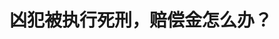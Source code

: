 <!DOCTYPE html>
<html lang="zh-CN">

<head>
    
<title>凶犯被执行死刑，赔偿金怎么办？_腾讯新闻</title>
<meta name="keywords" content="赔偿金,执行死刑,死刑,民事赔偿,余华英,杨妞花,被告人,伏法,信阳,河南">
<meta name="description" content="二审落槌一年有余，凶手也于上月底伏法，但3.8万元的赔偿金仍未兑现。      近日，河南信阳“14岁女孩遇害抛尸案”中受害者家属仍未收到赔偿金的细节，重新将公众目光拉回命案中刑罚终结，民事赔偿却悬....">
<meta name="author" content="腾讯网">
<meta name="copyright" content="Copyright 1998 - 2025 Tencent. All Rights Reserved">
<meta property="og:type" content="news" />

<meta property="og:title" content="凶犯被执行死刑，赔偿金怎么办？_腾讯新闻" />
<meta property="og:description" content="二审落槌一年有余，凶手也于上月底伏法，但3.8万元的赔偿金仍未兑现。      近日，河南信阳“14岁女孩遇害抛尸案”中受害者家属仍未收到赔偿金的细节，重新将公众目光拉回命案中刑罚终结，民事赔偿却悬...." />
<meta property="og:url" content="https://news.qq.com/rain/a/20250518A03M4300" />
<meta property="og:image" content="https://inews.gtimg.com/om_ls/Oi9JtItowm0-6hRE-2QsZ_xMnzCfgd1O0PKHNeop8BoGgAA_640330/0" />
<meta property="article:author" content="中国新闻周刊" />
<meta property="article:published_time" content="2025-05-18 12:27:22" />
<meta property="category" content="law" />

<meta name="baidu-site-verification" content="jJeIJ5X7pP" />
    <meta charset="utf-8" />
<meta http-equiv="X-UA-Compatible" content="IE=Edge" />
<meta name="viewport" content="width=device-width, initial-scale=1, shrink-to-fit=no" />
<link rel="dns-prefetch" href="mat1.gtimg.com">
<link rel="dns-prefetch" href="i.news.qq.com">
<link rel="shortcut icon" href="https://mat1.gtimg.com/qqcdn/qqindex2021/favicon.ico">
<script nomodule="true" src="https://mat1.gtimg.com/qqcdn/qqindex2021/common-static/20240515201444/core3-37-1.min.js"></script>
<script>
  try {
    if (!window.IntersectionObserver) {
      var observerScript = document.createElement('script');
      observerScript.src = "https://mat1.gtimg.com/qqcdn/qqindex2021/common-static/20241024141058/intersection-observer-polyfill.js";
      document.head.appendChild(observerScript);
    }
  } catch (error) {}
</script>

<script>
  try {
    if (!Element.prototype.scrollTo) {
      var scrollScript = document.createElement('script');
      scrollScript.src = "https://mat1.gtimg.com/qqcdn/qqindex2021/common-static/20241025153001/scroll-behavior-polyfill.js";
      document.head.appendChild(scrollScript);
    }
  } catch (error) {}
</script>
<script>
  try {
    if ('scrollRestoration' in window.history) {
      window.history.scrollRestoration = 'manual';
    }
    window.isPcClient = Boolean(window.electron) && (
      window.navigator.userAgent.indexOf('pc-client') > 0 ||
      window.navigator.userAgent.indexOf('TencentNews') > 0
    );
  } catch {}
</script>
<script>
  try {
    if (window.isPcClient) {
      var bodyStyle = document.createElement('style');
      bodyStyle.innerText = 'body{ zoom: 0.95 }';
      document.head.appendChild(bodyStyle);
    }
  } catch {}
</script>
<script>
  window.DATA = {"url":"https://view.inews.qq.com/a/20250518A03M4300","article_id":"20250518A03M4300","article_type":"0","title":"凶犯被执行死刑，赔偿金怎么办？","desc":"二审落槌一年有余，凶手也于上月底伏法，但3.8万元的赔偿金仍未兑现。      近日，河南信阳“14岁女孩遇害抛尸案”中受害者家属仍未收到赔偿金的细节，重新将公众目光拉回命案中刑罚终结，民事赔偿却悬....","iNewsRecommendLevel":1,"abstract":"二审落槌一年有余，凶手也于上月底伏法，但3.8万元的赔偿金仍未兑现。      近日，河南信阳“14岁女孩遇害抛尸案”中受害者家属仍未收到赔偿金的细节，重新将公众目光拉回命案中刑罚终结，民事赔偿却悬....","catalog1":"law","ad_channel_sign":"news","introduction":"","media":"中国新闻周刊","media_id":"5069188","pubtime":"2025-05-18 12:27:22","comment_id":"8412765001","political":0,"cmsId":"20250518A03M4300","cms_id":"20250518A03M4300","closeAllAd":0,"closeAllFavorite":false,"originContent":{"directory":{"ai_list":null,"enable":2,"list":null},"key_points_show":["河南信阳“14岁女孩遇害抛尸案”中，凶手魏某已被执行死刑，但3.8万元赔偿金仍未兑现。","根据判决，魏某应在判决生效十日内向受害者家属一次性支付3.8万余元赔偿金。","然而，目前家属尚未收到赔偿金的细节，执行局已立案并进入财产查控阶段。","刑附民案件普遍面临判决支持金额低、执行难的问题，原因在于赔偿范围窄于单独的民事诉讼。","专家建议完善刑事被害人司法救助体系，设立专项账户，由统一机构管理，以缓解赔偿难题。"],"text":"\u003cdiv class=\"rich_media_content\"\u003e\u003cp style=\"background-color: rgb(255, 255, 255); line-height: 38px; margin-bottom: 0px; margin-left: 0px; margin-right: 0px; margin-top: 22px; padding: 0px; text-align: justify\"\u003e\u003cspan style=\"font-size: 18px\"\u003e\u003cspan style=\"color: rgb(64, 64, 64)\"\u003e\u003cspan style=\"background-color: rgb(255, 255, 255)\"\u003e二审落槌一年有余，凶手也于上月底伏法，但3.8万元的赔偿金仍未兑现。\u003c/span\u003e\u003c/span\u003e\u003c/span\u003e\u003c/p\u003e\u003cp style=\"background-color: rgb(255, 255, 255); line-height: 38px; margin-bottom: 0px; margin-left: 0px; margin-right: 0px; margin-top: 22px; padding: 0px; text-align: justify\"\u003e\u003cspan style=\"font-size: 18px\"\u003e\u003cspan style=\"color: rgb(64, 64, 64)\"\u003e\u003cspan style=\"background-color: rgb(255, 255, 255)\"\u003e近日，河南信阳“14岁女孩遇害抛尸案”中受害者家属仍未收到赔偿金的细节，重新将公众目光拉回命案中刑罚终结，民事赔偿却悬而未决的困境之中。\u003c/span\u003e\u003c/span\u003e\u003c/span\u003e\u003c/p\u003e\u003cp style=\"background-color: rgb(255, 255, 255); line-height: 38px; margin-bottom: 0px; margin-left: 0px; margin-right: 0px; margin-top: 22px; padding: 0px; text-align: justify\"\u003e\u003cspan style=\"font-size: 18px\"\u003e\u003cspan style=\"color: rgb(64, 64, 64)\"\u003e\u003cspan style=\"background-color: rgb(255, 255, 255)\"\u003e案件可追溯至2015年9月。14岁女孩小云（化名）在上学途中失联，直至七年后，其遗体才在家附近一处老宅水井中被发现。1995年出生的被告人魏某经两审被判死刑并已伏法。根据判决，魏某应在判决生效十日内向小云亲属一次性支付3.8万余元赔偿金。\u003c/span\u003e\u003c/span\u003e\u003c/span\u003e\u003c/p\u003e\u003cp style=\"background-color: rgb(255, 255, 255); line-height: 38px; margin-bottom: 0px; margin-left: 0px; margin-right: 0px; margin-top: 22px; padding: 0px; text-align: justify\"\u003e\u003cspan style=\"font-size: 18px\"\u003e\u003cspan style=\"color: rgb(64, 64, 64)\"\u003e\u003cspan style=\"background-color: rgb(255, 255, 255)\"\u003e5月13日，小云父亲告诉《中国新闻周刊》，当地法院已与其沟通申请强制执行事宜，执行局已立案并进入财产查控阶段。《中国新闻周刊》从该案一审诉讼代理人、京衡律师上海事务所律师余超处得知，赔偿能否落实仍难预判，“关键看被告人亲属是否具备赔偿能力和意愿，否则执行可能仍将陷入僵局”。\u003c/span\u003e\u003c/span\u003e\u003c/span\u003e\u003c/p\u003e\u003cp style=\"background-color: rgb(255, 255, 255); line-height: 38px; margin-bottom: 0px; margin-left: 0px; margin-right: 0px; margin-top: 22px; padding: 0px; text-align: justify\"\u003e\u003cspan style=\"font-size: 18px\"\u003e\u003cspan style=\"color: rgb(64, 64, 64)\"\u003e\u003cspan style=\"background-color: rgb(255, 255, 255)\"\u003e这种在刑事案件中，法院对被害人附带的民事赔偿请求一并处理的诉讼是“刑事附带民事诉讼”（以下简称“刑附民”），旨为减轻被害人诉累。但在现实中，刑附民案件普遍面临判决支持金额低、执行难的问题。\u003c/span\u003e\u003c/span\u003e\u003c/span\u003e\u003c/p\u003e\u003cp style=\"background-color: rgb(255, 255, 255); line-height: 38px; margin-bottom: 0px; margin-left: 0px; margin-right: 0px; margin-top: 22px; padding: 0px; text-align: justify\"\u003e\u003cspan style=\"font-size: 18px\"\u003e\u003cspan style=\"color: rgb(64, 64, 64)\"\u003e\u003cspan style=\"background-color: rgb(255, 255, 255)\"\u003e余华英案亦是如此。她于今年2月底被执行死刑。该案受害人之一杨妞花曾提出920余万元赔偿请求，最终仅获支持3万元。该案二审去年底宣判，判决余华英在生效后三十日内赔付。杨妞花代理律师王文广告诉《中国新闻周刊》，余华英名下尚有一笔30万元债权，法院上月已受理执行申请，但截至目前，赔偿尚未到位。\u003c/span\u003e\u003c/span\u003e\u003c/span\u003e\u003c/p\u003e\u003cp style=\"background-color: rgb(255, 255, 255); line-height: 20px; margin-bottom: 0px; margin-left: 0px; margin-right: 0px; margin-top: 22px; padding: 0px; text-align: center\"\u003e\u003cspan style=\"font-size: 16px\"\u003e\u003cspan style=\"color: rgb(102, 102, 102)\"\u003e\u003cspan style=\"background-color: rgb(255, 255, 255)\"\u003e\u003c!--IMG_0--\u003e\u003cbr/\u003e图/视觉中国\u003c/span\u003e\u003c/span\u003e\u003c/span\u003e\u003c/p\u003e\u003cp style=\"background-color: rgb(255, 255, 255); line-height: 38px; margin-bottom: 0px; margin-left: 0px; margin-right: 0px; margin-top: 22px; padding: 0px; text-align: center\"\u003e\u003cspan style=\"font-size: 18px\"\u003e\u003cstrong\u003e\u003cspan style=\"color: rgb(64, 64, 64)\"\u003e\u003cspan style=\"background-color: rgb(255, 255, 255)\"\u003e“轻赔”和“空判”\u003c/span\u003e\u003c/span\u003e\u003c/strong\u003e\u003c/span\u003e\u003c/p\u003e\u003cp style=\"background-color: rgb(255, 255, 255); line-height: 38px; margin-bottom: 0px; margin-left: 0px; margin-right: 0px; margin-top: 22px; padding: 0px; text-align: justify\"\u003e\u003cspan style=\"font-size: 18px\"\u003e\u003cspan style=\"color: rgb(64, 64, 64)\"\u003e\u003cspan style=\"background-color: rgb(255, 255, 255)\"\u003e在小云案中，家属提出的252万余元赔偿请求中，仅38130元丧葬费获支持，法院认定这笔费用为“直接损失”，其余如死亡赔偿金、被抚养人生活费、精神损害抚慰金、交通费均被驳回，理由是 “无事实及法律依据”。\u003c/span\u003e\u003c/span\u003e\u003c/span\u003e\u003c/p\u003e\u003cp style=\"background-color: rgb(255, 255, 255); line-height: 38px; margin-bottom: 0px; margin-left: 0px; margin-right: 0px; margin-top: 22px; padding: 0px; text-align: justify\"\u003e\u003cspan style=\"font-size: 18px\"\u003e\u003cspan style=\"color: rgb(64, 64, 64)\"\u003e\u003cspan style=\"background-color: rgb(255, 255, 255)\"\u003e类似的“轻赔”情况并不罕见。\u003c!--SECURE_LINK_BEGIN_0--\u003e劳荣枝案\u003c!--SECURE_LINK_END_0--\u003e、余华英案，以及安徽和县武校“投毒案”中，受害人家属普遍提出上百万元赔偿请求，最终获赔额多集中在三至五万元。为何存在如此大的落差？\u003c/span\u003e\u003c/span\u003e\u003c/span\u003e\u003c/p\u003e\u003cp style=\"background-color: rgb(255, 255, 255); line-height: 38px; margin-bottom: 0px; margin-left: 0px; margin-right: 0px; margin-top: 22px; padding: 0px; text-align: justify\"\u003e\u003cspan style=\"font-size: 18px\"\u003e\u003cspan style=\"color: rgb(64, 64, 64)\"\u003e\u003cspan style=\"background-color: rgb(255, 255, 255)\"\u003e多位法学家告诉《中国新闻周刊》，关键在于刑附民的赔偿范围窄于单独的民事诉讼。\u003c/span\u003e\u003c/span\u003e\u003c/span\u003e\u003c/p\u003e\u003cp style=\"background-color: rgb(255, 255, 255); line-height: 38px; margin-bottom: 0px; margin-left: 0px; margin-right: 0px; margin-top: 22px; padding: 0px; text-align: justify\"\u003e\u003cspan style=\"font-size: 18px\"\u003e\u003cspan style=\"color: rgb(64, 64, 64)\"\u003e\u003cspan style=\"background-color: rgb(255, 255, 255)\"\u003e早在1979年，《刑事诉讼法》便将附带民事诉讼的赔偿范围限定为物质损失。这一规定背后的思路至今未迎来实质性松动。根据2021年《最高人民法院关于适用〈中华人民共和国刑事诉讼法〉的解释》(下称“2021年《刑诉法解释》”)，因受到犯罪侵犯，提起附带民事诉讼或者单独提起民事诉讼要求赔偿精神损失的，人民法院一般不予受理。除被告人确有赔偿能力的以外，原则上不应将死亡赔偿金、残疾赔偿金（下称“两金”，含被扶养人生活费）纳入判决赔偿的范围。\u003c/span\u003e\u003c/span\u003e\u003c/span\u003e\u003c!--MID_AD_0--\u003e\u003c!--EOP_0--\u003e\u003c/p\u003e\u003c!--MID_ARTICLE_AD_0--\u003e\u003c!--PARAGRAPH_0--\u003e\u003cp style=\"background-color: rgb(255, 255, 255); line-height: 38px; margin-bottom: 0px; margin-left: 0px; margin-right: 0px; margin-top: 22px; padding: 0px; text-align: justify\"\u003e\u003cspan style=\"font-size: 18px\"\u003e\u003cspan style=\"color: rgb(64, 64, 64)\"\u003e\u003cspan style=\"background-color: rgb(255, 255, 255)\"\u003e与此形成鲜明对照的是，《民法典》民事侵权造成的损失则奉行全面赔偿原则，无论精神损害还是“两金”均在赔偿范围内。\u003c/span\u003e\u003c/span\u003e\u003c/span\u003e\u003c/p\u003e\u003cp style=\"background-color: rgb(255, 255, 255); line-height: 38px; margin-bottom: 0px; margin-left: 0px; margin-right: 0px; margin-top: 22px; padding: 0px; text-align: justify\"\u003e\u003cspan style=\"font-size: 18px\"\u003e\u003cspan style=\"color: rgb(64, 64, 64)\"\u003e\u003cspan style=\"background-color: rgb(255, 255, 255)\"\u003e这一设计背后有其现实考量。在时任最高法院副院长李少平牵头编写的《刑诉法解释》释义书中有所呈现：多数被告人无力赔偿，若判赔“两金”，易形成“空判”，甚至可能削弱亲属代赔的意愿；在“打了不罚、罚了不打”的观念下，刑事判决已然是对被告的惩处、对被害人抚慰、救济的主要方式。\u003c/span\u003e\u003c/span\u003e\u003c/span\u003e\u003c/p\u003e\u003cp style=\"background-color: rgb(255, 255, 255); line-height: 38px; margin-bottom: 0px; margin-left: 0px; margin-right: 0px; margin-top: 22px; padding: 0px; text-align: justify\"\u003e\u003cspan style=\"font-size: 18px\"\u003e\u003cspan style=\"color: rgb(64, 64, 64)\"\u003e\u003cspan style=\"background-color: rgb(255, 255, 255)\"\u003e“‘打了不罚、罚了不打’的观点是不合适的。”西南政法大学人权研究院教授李昌林告诉《中国新闻周刊》，迁就这一现实，可能会加剧刑事被害人因遭受犯罪侵害致贫、返贫的情况。\u003c/span\u003e\u003c/span\u003e\u003c/span\u003e\u003c/p\u003e\u003cp style=\"background-color: rgb(255, 255, 255); line-height: 38px; margin-bottom: 0px; margin-left: 0px; margin-right: 0px; margin-top: 22px; padding: 0px; text-align: justify\"\u003e\u003cspan style=\"font-size: 18px\"\u003e\u003cspan style=\"color: rgb(64, 64, 64)\"\u003e\u003cspan style=\"background-color: rgb(255, 255, 255)\"\u003e复旦大学法学院诉讼法学教授段厚省在接受《中国新闻周刊》采访时表示，刑附民服务于刑事诉讼目的而不是维护受害人民事权益，是它拒斥精神损害赔偿的根本原因。\u003c/span\u003e\u003c/span\u003e\u003c/span\u003e\u003c/p\u003e\u003cp style=\"background-color: rgb(255, 255, 255); line-height: 38px; margin-bottom: 0px; margin-left: 0px; margin-right: 0px; margin-top: 22px; padding: 0px; text-align: justify\"\u003e\u003cspan style=\"font-size: 18px\"\u003e\u003cspan style=\"color: rgb(64, 64, 64)\"\u003e\u003cspan style=\"background-color: rgb(255, 255, 255)\"\u003e精神损害是否应纳入刑附民赔偿范围，多年来都有争议。李昌林指出，2012年修改《刑事诉讼法》时曾有过讨论，最终未被采纳的主要原因是担心加剧“空判”现象。\u003c/span\u003e\u003c/span\u003e\u003c/span\u003e\u003c/p\u003e\u003cp style=\"background-color: rgb(255, 255, 255); line-height: 38px; margin-bottom: 0px; margin-left: 0px; margin-right: 0px; margin-top: 22px; padding: 0px; text-align: justify\"\u003e\u003cspan style=\"font-size: 18px\"\u003e\u003cspan style=\"color: rgb(64, 64, 64)\"\u003e\u003cspan style=\"background-color: rgb(255, 255, 255)\"\u003e值得注意的是，对刑附民精神损害赔偿的要求， 2021年《刑诉法解释》较2012年在措辞上有所变化，由“不予受理”改为“一般不予受理”。多位法学家认为，“一般”二字的增加，为法院在支持精神损害赔偿留出了空间。\u003c/span\u003e\u003c/span\u003e\u003c/span\u003e\u003c/p\u003e\u003cp style=\"background-color: rgb(255, 255, 255); line-height: 38px; margin-bottom: 0px; margin-left: 0px; margin-right: 0px; margin-top: 22px; padding: 0px; text-align: justify\"\u003e\u003cspan style=\"font-size: 18px\"\u003e\u003cspan style=\"color: rgb(64, 64, 64)\"\u003e\u003cspan style=\"background-color: rgb(255, 255, 255)\"\u003e同年7月，上海宣判了首例支持精神损害赔偿的刑附民案件：被告人牛某利用暴力对智力残障的未成年人多次实施奸淫，最终获刑十年，并赔偿被害人精神抚慰金3万元。一审法官指出，给予一定精神赔偿，更能体现对未成年人优先、特殊保护的原则。该案也入选最高检《未成年人检察工作白皮书（2020）》典型案例。\u003c/span\u003e\u003c/span\u003e\u003c/span\u003e\u003c/p\u003e\u003cp style=\"background-color: rgb(255, 255, 255); line-height: 38px; margin-bottom: 0px; margin-left: 0px; margin-right: 0px; margin-top: 22px; padding: 0px; text-align: justify\"\u003e\u003cspan style=\"font-size: 18px\"\u003e\u003cspan style=\"color: rgb(64, 64, 64)\"\u003e\u003cspan style=\"background-color: rgb(255, 255, 255)\"\u003e但此类判例仍属少数。多位法学专家告诉《中国新闻周刊》，即便法院支持精神损害赔偿，数额也相对谨慎，部分法院内部规定赔偿上限为5万元。“当中既有法官对‘一般’适用边界的斟酌，也有对‘空判’影响法院执行到位率等考核压力的顾虑。”\u003c/span\u003e\u003c/span\u003e\u003c/span\u003e\u003c/p\u003e\u003cp style=\"background-color: rgb(255, 255, 255); line-height: 38px; margin-bottom: 0px; margin-left: 0px; margin-right: 0px; margin-top: 22px; padding: 0px; text-align: justify\"\u003e\u003cspan style=\"font-size: 18px\"\u003e\u003cspan style=\"color: rgb(64, 64, 64)\"\u003e\u003cspan style=\"background-color: rgb(255, 255, 255)\"\u003e不过，并非所有刑附民案件均不判赔精神抚慰金和“两金”，交通肇事类案件便是例外。\u003c/span\u003e\u003c/span\u003e\u003c/span\u003e\u003c/p\u003e\u003cp style=\"background-color: rgb(255, 255, 255); line-height: 38px; margin-bottom: 0px; margin-left: 0px; margin-right: 0px; margin-top: 22px; padding: 0px; text-align: justify\"\u003e\u003cspan style=\"font-size: 18px\"\u003e\u003cspan style=\"color: rgb(64, 64, 64)\"\u003e\u003cspan style=\"background-color: rgb(255, 255, 255)\"\u003e这一逻辑在现任最高法刑事审判第五庭副庭长刘为波在2013年撰写的《刑事附带民事诉讼制度修改内容的理解与适用》一文中有所解释：考虑到保险责任限额有可能高于物质损失的客观事实，且保险公司不存在不能执行的问题，故从有利于被害人权益保护的角度，有必要单独确定赔偿标准，而不受前述物质损失范围的限制。\u003c/span\u003e\u003c/span\u003e\u003c/span\u003e\u003c/p\u003e\u003cp style=\"background-color: rgb(255, 255, 255); line-height: 38px; margin-bottom: 0px; margin-left: 0px; margin-right: 0px; margin-top: 22px; padding: 0px; text-align: justify\"\u003e\u003cspan style=\"font-size: 18px\"\u003e\u003cspan style=\"color: rgb(64, 64, 64)\"\u003e\u003cspan style=\"background-color: rgb(255, 255, 255)\"\u003e可见，无论是立法设计还是司法实践，刑附民案件的民事赔偿内容都紧紧围绕着是否具备实际“赔偿能力”展开。\u003c/span\u003e\u003c/span\u003e\u003c/span\u003e\u003c/p\u003e\u003cp style=\"background-color: rgb(255, 255, 255); line-height: 38px; margin-bottom: 0px; margin-left: 0px; margin-right: 0px; margin-top: 22px; padding: 0px; text-align: justify\"\u003e\u003cspan style=\"font-size: 18px\"\u003e\u003cspan style=\"color: rgb(64, 64, 64)\"\u003e\u003cspan style=\"background-color: rgb(255, 255, 255)\"\u003e“较单纯民事案件，刑附民案件的判决执行难度更大。”华东师范大学法学院副教授聂友伦对《中国新闻周刊》表示，他援引《最高人民法院司法研究重大课题报告：刑事审判卷》的数据指出，全国范围内附带民事案件移送执行率仅为六成，执行到位率只占三成，而造成被害人残疾或死亡，需要赔偿“两金”的案件，执行到位率更低。\u003c/span\u003e\u003c/span\u003e\u003c/span\u003e\u003c!--MID_AD_1--\u003e\u003c!--EOP_1--\u003e\u003c/p\u003e\u003c!--MID_ARTICLE_AD_1--\u003e\u003c!--PARAGRAPH_1--\u003e\u003cp style=\"background-color: rgb(255, 255, 255); line-height: 38px; margin-bottom: 0px; margin-left: 0px; margin-right: 0px; margin-top: 22px; padding: 0px; text-align: justify\"\u003e\u003cspan style=\"font-size: 18px\"\u003e\u003cspan style=\"color: rgb(64, 64, 64)\"\u003e\u003cspan style=\"background-color: rgb(255, 255, 255)\"\u003e执行难的根源，很大程度上在于被告人普遍缺乏实际赔偿能力。中国社会科学院大学法学院副教授方军向《中国新闻周刊》指出，大多数刑事被告人经济情况较差，在服刑或被判死刑后，其实际赔偿能力迅速削弱。而在“打了不罚”的观念影响下，赔偿意愿也显著下降，被告人亲属或会通过隐匿、转移财产等规避执行。以被执行死刑的罪犯为例，其遗产继承人负有赔偿责任；若无遗产，亲属可自愿代为赔偿，但并无法律强制力，在执行层面极易落空。\u003c/span\u003e\u003c/span\u003e\u003c/span\u003e\u003c!--MID_AD_2--\u003e\u003c!--EOP_2--\u003e\u003c/p\u003e\u003c!--MID_ARTICLE_AD_2--\u003e\u003c!--PARAGRAPH_2--\u003e\u003cp style=\"background-color: rgb(255, 255, 255); line-height: 38px; margin-bottom: 0px; margin-left: 0px; margin-right: 0px; margin-top: 22px; padding: 0px; text-align: justify\"\u003e\u003cspan style=\"font-size: 18px\"\u003e\u003cspan style=\"color: rgb(64, 64, 64)\"\u003e\u003cspan style=\"background-color: rgb(255, 255, 255)\"\u003e为了尽可能克服这一问题，在《刑事诉讼法》等相关规定下，地方法院积极探索调解、和解以酌定对赔偿被害人物质损失的被告人从宽量刑。\u003c/span\u003e\u003c/span\u003e\u003c/span\u003e\u003c/p\u003e\u003cp style=\"background-color: rgb(255, 255, 255); line-height: 38px; margin-bottom: 0px; margin-left: 0px; margin-right: 0px; margin-top: 22px; padding: 0px; text-align: justify\"\u003e\u003cspan style=\"font-size: 18px\"\u003e\u003cspan style=\"color: rgb(64, 64, 64)\"\u003e\u003cspan style=\"background-color: rgb(255, 255, 255)\"\u003e这种“以刑促赔”的机制重塑了三方博弈格局，但也引发新的隐忧。段厚省指出，现实生活中有的受害人为了换取赔偿，可能选择不报案甚至妥协，从而削弱了刑事司法的权威与正义。\u003c/span\u003e\u003c/span\u003e\u003c/span\u003e\u003c/p\u003e\u003cp style=\"background-color: rgb(255, 255, 255); line-height: 38px; margin-bottom: 0px; margin-left: 0px; margin-right: 0px; margin-top: 22px; padding: 0px; text-align: justify\"\u003e\u003cspan style=\"font-size: 18px\"\u003e\u003cspan style=\"color: rgb(64, 64, 64)\"\u003e\u003cspan style=\"background-color: rgb(255, 255, 255)\"\u003e尤其在重罪案件中，这一激励机制效果有限。“在重刑案件中，受害人最在意的是对被告人的惩处。”多位律师表示，即使赔偿金额远低于预期，多数被害人也不会因此上诉，认为“谈赔偿”是在用金钱交换亲人的生命尊严。\u003c/span\u003e\u003c/span\u003e\u003c/span\u003e\u003c/p\u003e\u003cp style=\"background-color: rgb(255, 255, 255); line-height: 38px; margin-bottom: 0px; margin-left: 0px; margin-right: 0px; margin-top: 22px; padding: 0px; text-align: justify\"\u003e\u003cspan style=\"font-size: 18px\"\u003e\u003cspan style=\"color: rgb(64, 64, 64)\"\u003e\u003cspan style=\"background-color: rgb(255, 255, 255)\"\u003e浙江省高级人民法院原刑庭资深法官虞伟华也告诉《中国新闻周刊》，在重刑案件中，被害人选择上诉，往往是因不满量刑结果，而非赔偿金额。\u003c/span\u003e\u003c/span\u003e\u003c/span\u003e\u003c/p\u003e\u003cp style=\"background-color: rgb(255, 255, 255); line-height: 38px; margin-bottom: 0px; margin-left: 0px; margin-right: 0px; margin-top: 22px; padding: 0px; text-align: justify\"\u003e\u003cspan style=\"font-size: 18px\"\u003e\u003cspan style=\"color: rgb(64, 64, 64)\"\u003e\u003cspan style=\"background-color: rgb(255, 255, 255)\"\u003e归根结底，“以刑促赔”机制并不能改变“空判”的现实难度。聂友伦指出，“以刑促赔”的局限在于既无法提高客观上被告人的赔偿能力，也无法降低主观上被害人的赔偿预期。\u003c/span\u003e\u003c/span\u003e\u003c/span\u003e\u003c/p\u003e\u003cp style=\"background-color: rgb(255, 255, 255); line-height: 38px; margin-bottom: 0px; margin-left: 0px; margin-right: 0px; margin-top: 22px; padding: 0px; text-align: center\"\u003e\u003cspan style=\"font-size: 18px\"\u003e\u003cstrong\u003e\u003cspan style=\"color: rgb(64, 64, 64)\"\u003e\u003cspan style=\"background-color: rgb(255, 255, 255)\"\u003e困局何解？\u003c/span\u003e\u003c/span\u003e\u003c/strong\u003e\u003c/span\u003e\u003c/p\u003e\u003cp style=\"background-color: rgb(255, 255, 255); line-height: 38px; margin-bottom: 0px; margin-left: 0px; margin-right: 0px; margin-top: 22px; padding: 0px; text-align: justify\"\u003e\u003cspan style=\"font-size: 18px\"\u003e\u003cspan style=\"color: rgb(64, 64, 64)\"\u003e\u003cspan style=\"background-color: rgb(255, 255, 255)\"\u003e段厚省建议，应依法秩序统一原理，前置法所保护的法益优先，刑事制裁不能影响对被害人法益的保护。在实体与程序的安排上，让刑事的归刑事，民事的归民事。为了避免两种程序和审判结果的冲突，可以考虑由同一审判组织审理基于同一行为引起的刑事案件和民事案件。\u003c/span\u003e\u003c/span\u003e\u003c/span\u003e\u003c/p\u003e\u003cp style=\"background-color: rgb(255, 255, 255); line-height: 38px; margin-bottom: 0px; margin-left: 0px; margin-right: 0px; margin-top: 22px; padding: 0px; text-align: justify\"\u003e\u003cspan style=\"font-size: 18px\"\u003e\u003cspan style=\"color: rgb(64, 64, 64)\"\u003e\u003cspan style=\"background-color: rgb(255, 255, 255)\"\u003e这一观点获得多位法学家的认同。他们强调，即使刑附民赔偿的执行仍存在障碍，但对刑事被害人损失的确认本身也具有不可替代的法律和情感价值。\u003c/span\u003e\u003c/span\u003e\u003c/span\u003e\u003c/p\u003e\u003cp style=\"background-color: rgb(255, 255, 255); line-height: 38px; margin-bottom: 0px; margin-left: 0px; margin-right: 0px; margin-top: 22px; padding: 0px; text-align: justify\"\u003e\u003cspan style=\"font-size: 18px\"\u003e\u003cspan style=\"color: rgb(64, 64, 64)\"\u003e\u003cspan style=\"background-color: rgb(255, 255, 255)\"\u003e从制度可行性的角度出发，段厚省认为，应对刑附民事诉讼可以提起精神损害赔偿的特别情形进行列举，可按照犯罪类型决定、具体情形具体对待、根据被告人是否有偿付能力来决定。\u003c/span\u003e\u003c/span\u003e\u003c/span\u003e\u003c/p\u003e\u003cp style=\"background-color: rgb(255, 255, 255); line-height: 38px; margin-bottom: 0px; margin-left: 0px; margin-right: 0px; margin-top: 22px; padding: 0px; text-align: justify\"\u003e\u003cspan style=\"font-size: 18px\"\u003e\u003cspan style=\"color: rgb(64, 64, 64)\"\u003e\u003cspan style=\"background-color: rgb(255, 255, 255)\"\u003e然而，即使赔偿范围逐步放宽，执行难依旧是不可回避的现实困境。在这一背景下，完善刑事被害人司法救助体系是多位法学家的呼声。\u003c/span\u003e\u003c/span\u003e\u003c/span\u003e\u003c/p\u003e\u003cp style=\"background-color: rgb(255, 255, 255); line-height: 38px; margin-bottom: 0px; margin-left: 0px; margin-right: 0px; margin-top: 22px; padding: 0px; text-align: justify\"\u003e\u003cspan style=\"font-size: 18px\"\u003e\u003cspan style=\"color: rgb(64, 64, 64)\"\u003e\u003cspan style=\"background-color: rgb(255, 255, 255)\"\u003e方军指出，我国的刑事被害人救助存在救助标准较低、救助资金短缺与来源单一、审批机关不统一、审批救济程序缺失等问题。\u003c/span\u003e\u003c/span\u003e\u003c/span\u003e\u003c/p\u003e\u003cp style=\"background-color: rgb(255, 255, 255); line-height: 38px; margin-bottom: 0px; margin-left: 0px; margin-right: 0px; margin-top: 22px; padding: 0px; text-align: justify\"\u003e\u003cspan style=\"font-size: 18px\"\u003e\u003cspan style=\"color: rgb(64, 64, 64)\"\u003e\u003cspan style=\"background-color: rgb(255, 255, 255)\"\u003e刑事被害人救助工作在全国范围内全面展开始于2009年，中央政法委等部门联合发布《关于开展刑事被害人救助工作的若干意见》，确立了救助对象范围及标准、资金保障机制等。2014年，《关于建立完善国家司法救助制度的意见（试行）》（以下称《意见》）明确了司法救助的辅助性救助定位，提出各地国家司法救助资金由地方各级政府财政部门列入预算，中央财政通过政法转移支付对地方予以适当补助。\u003c/span\u003e\u003c/span\u003e\u003c/span\u003e\u003c!--MID_AD_3--\u003e\u003c!--EOP_3--\u003e\u003c/p\u003e\u003c!--MID_ARTICLE_AD_3--\u003e\u003c!--PARAGRAPH_3--\u003e\u003cp style=\"background-color: rgb(255, 255, 255); line-height: 38px; margin-bottom: 0px; margin-left: 0px; margin-right: 0px; margin-top: 22px; padding: 0px; text-align: justify\"\u003e\u003cspan style=\"font-size: 18px\"\u003e\u003cspan style=\"color: rgb(64, 64, 64)\"\u003e\u003cspan style=\"background-color: rgb(255, 255, 255)\"\u003e司法救助制度框架逐步确立的同时，救助对象的外延也在扩张。方军指出，救助对象范围从“刑事被害人”扩展至民事侵权受害者、涉法涉诉信访人，呈现“大司法救助”模式。这一变化削弱了刑事被害人作为优先救助对象的正当性，也降低了社会动员的效能。“很明显的是，社会公众对于犯罪被害人和被侵权人以及涉法涉诉信访者的同情理解程度与救助意愿不可同日而语。一定程度上也不利于从社会渠道筹措救助资金。”\u003c/span\u003e\u003c/span\u003e\u003c/span\u003e\u003c!--MID_AD_4--\u003e\u003c!--EOP_4--\u003e\u003c/p\u003e\u003c!--MID_ARTICLE_AD_4--\u003e\u003c!--PARAGRAPH_4--\u003e\u003cp style=\"background-color: rgb(255, 255, 255); line-height: 38px; margin-bottom: 0px; margin-left: 0px; margin-right: 0px; margin-top: 22px; padding: 0px; text-align: justify\"\u003e\u003cspan style=\"font-size: 18px\"\u003e\u003cspan style=\"color: rgb(64, 64, 64)\"\u003e\u003cspan style=\"background-color: rgb(255, 255, 255)\"\u003e但救助标准多年没有太大变化。2014年的《意见》沿用2009年的救助标准：以上一年度职工年均工资为基准，通常不超过36个月的总额；“损失特别重大、生活特别困难”个案虽可突破限额但需严格控制，且不得高于法院应判赔金额。\u003c/span\u003e\u003c/span\u003e\u003c/span\u003e\u003c/p\u003e\u003cp style=\"background-color: rgb(255, 255, 255); line-height: 38px; margin-bottom: 0px; margin-left: 0px; margin-right: 0px; margin-top: 22px; padding: 0px; text-align: justify\"\u003e\u003cspan style=\"font-size: 18px\"\u003e\u003cspan style=\"color: rgb(64, 64, 64)\"\u003e\u003cspan style=\"background-color: rgb(255, 255, 255)\"\u003e从数据上看，救助额度偏低。最高检披露，自2020年到2023年，全国检察机关司法救助人数从3.1万人增至10.6万人，资金总额从3.6亿元上升至9.5亿元，2024年前11个月，又向6.4万人发放6.2亿元。由此计算，单人救助金额常年徘徊在1万元左右。\u003c/span\u003e\u003c/span\u003e\u003c/span\u003e\u003c/p\u003e\u003cp style=\"background-color: rgb(255, 255, 255); line-height: 38px; margin-bottom: 0px; margin-left: 0px; margin-right: 0px; margin-top: 22px; padding: 0px; text-align: justify\"\u003e\u003cspan style=\"font-size: 18px\"\u003e\u003cspan style=\"color: rgb(64, 64, 64)\"\u003e\u003cspan style=\"background-color: rgb(255, 255, 255)\"\u003e“考虑到我国大司法救助资金的背景，实践中刑事被害人救助资金的份额之少可想而知。”方军说。尽管刑事被害人救助资金的主力来源由政府作后盾且有上升趋势，但实际上财政部门的拨款数额仍然不能满足实践的需要。\u003c/span\u003e\u003c/span\u003e\u003c/span\u003e\u003c/p\u003e\u003cp style=\"background-color: rgb(255, 255, 255); line-height: 38px; margin-bottom: 0px; margin-left: 0px; margin-right: 0px; margin-top: 22px; padding: 0px; text-align: justify\"\u003e\u003cspan style=\"font-size: 18px\"\u003e\u003cspan style=\"color: rgb(64, 64, 64)\"\u003e\u003cspan style=\"background-color: rgb(255, 255, 255)\"\u003e“国家司法救助难以更好地发挥作用，主要原因在于制度运作对地方财政的依附性。”聂友伦表示，司法救助工作既非地方政府的考核重点，也很难做出政绩，在缺乏激励的状况下，很难指望地方政府自发将财政资源大量投入被害人救助项目。\u003c/span\u003e\u003c/span\u003e\u003c/span\u003e\u003c/p\u003e\u003cp style=\"background-color: rgb(255, 255, 255); line-height: 38px; margin-bottom: 0px; margin-left: 0px; margin-right: 0px; margin-top: 22px; padding: 0px; text-align: justify\"\u003e\u003cspan style=\"font-size: 18px\"\u003e\u003cspan style=\"color: rgb(64, 64, 64)\"\u003e\u003cspan style=\"background-color: rgb(255, 255, 255)\"\u003e为此，他建议借鉴道路交通事故社会救助基金的运行模式，从特定税种或强制保险中提取资金，设立专项账户，由统一机构管理。当附带民事判决无法执行时，基金可先行垫付，再依法向被执行人追偿。此举既可缓解赔偿难题，又能避免无限制的政府兜底责任。\u003c/span\u003e\u003c/span\u003e\u003c/span\u003e\u003c/p\u003e\u003cp style=\"background-color: rgb(255, 255, 255); line-height: 38px; margin-bottom: 0px; margin-left: 0px; margin-right: 0px; margin-top: 22px; padding: 0px; text-align: justify\"\u003e\u003cspan style=\"font-size: 18px\"\u003e\u003cspan style=\"color: rgb(64, 64, 64)\"\u003e\u003cspan style=\"background-color: rgb(255, 255, 255)\"\u003e在方军看来，当前刑事被害人救助制度的根本问题在于定位模糊。他建议，制定专门的《刑事被害人救助法》，以此彰显国家和社会对于被害人权利的重视与保护。在司法实践中，李昌林认为，应进一步加大刑附民财产保全和判决执行力度。\u003c/span\u003e\u003c/span\u003e\u003c/span\u003e\u003c/p\u003e\u003cp style=\"background-color: rgb(255, 255, 255); line-height: 38px; margin-bottom: 0px; margin-left: 0px; margin-right: 0px; margin-top: 22px; padding: 0px; text-align: justify\"\u003e\u003cspan style=\"font-size: 18px\"\u003e\u003cspan style=\"color: rgb(64, 64, 64)\"\u003e\u003cspan style=\"background-color: rgb(255, 255, 255)\"\u003e作者：解雪薇\u003c/span\u003e\u003c/span\u003e\u003c/span\u003e\u003c/p\u003e\u003cp style=\"background-color: rgb(255, 255, 255); line-height: 38px; margin-bottom: 0px; margin-left: 0px; margin-right: 0px; margin-top: 22px; padding: 0px; text-align: justify\"\u003e\u003cspan style=\"font-size: 18px\"\u003e\u003cspan style=\"color: rgb(64, 64, 64)\"\u003e\u003cspan style=\"background-color: rgb(255, 255, 255)\"\u003e编辑：胡韵\u003c/span\u003e\u003c/span\u003e\u003c/span\u003e\u003c/p\u003e\u003cdiv powered-by=\"qqnews_ex-editor\"\u003e\u003c/div\u003e\u003cstyle\u003e.rich_media_content{--news-tabel-th-night-color: #444444;--news-font-day-color: #333;--news-font-night-color: #d9d9d9;--news-bottom-distance: 22px}.rich_media_content p:not([data-exeditor-arbitrary-box=image-box]){letter-spacing:.5px;line-height:30px;margin-bottom:var(--news-bottom-distance);word-wrap:break-word}.rich_media_content{color:var(--news-font-day-color);font-size:18px}@media(prefers-color-scheme:dark){body:not([data-weui-theme=light]):not([dark-mode-disable=true]) .rich_media_content p:not([data-exeditor-arbitrary-box=image-box]){letter-spacing:.5px;line-height:30px;margin-bottom:var(--news-bottom-distance);word-wrap:break-word}body:not([data-weui-theme=light]):not([dark-mode-disable=true]) .rich_media_content{color:var(--news-font-night-color)}}.data_color_scheme_dark .rich_media_content p:not([data-exeditor-arbitrary-box=image-box]){letter-spacing:.5px;line-height:30px;margin-bottom:var(--news-bottom-distance);word-wrap:break-word}.data_color_scheme_dark .rich_media_content{color:var(--news-font-night-color)}.data_color_scheme_dark .rich_media_content{font-size:18px}.rich_media_content p[data-exeditor-arbitrary-box=image-box]{margin-bottom:11px}.rich_media_content\u003ediv:not(.qnt-video),.rich_media_content\u003esection{margin-bottom:var(--news-bottom-distance)}.rich_media_content hr{margin-bottom:var(--news-bottom-distance)}.rich_media_content .link_list{margin:0;margin-top:20px;min-height:0!important}.rich_media_content blockquote{background:#f9f9f9;border-left:6px solid #ccc;margin:1.5em 10px;padding:.5em 10px}.rich_media_content blockquote p{margin-bottom:0!important}.data_color_scheme_dark .rich_media_content blockquote{background:#323232}@media(prefers-color-scheme:dark){body:not([data-weui-theme=light]):not([dark-mode-disable=true]) .rich_media_content blockquote{background:#323232}}.rich_media_content ol[data-ex-list]{--ol-start: 1;--ol-list-style-type: decimal;list-style-type:none;counter-reset:olCounter calc(var(--ol-start,1) - 1);position:relative}.rich_media_content ol[data-ex-list]\u003eli\u003e:first-child::before{content:counter(olCounter,var(--ol-list-style-type)) '. ';counter-increment:olCounter;font-variant-numeric:tabular-nums;display:inline-block}.rich_media_content ul[data-ex-list]{--ul-list-style-type: circle;list-style-type:none;position:relative}.rich_media_content ul[data-ex-list].nonUnicode-list-style-type\u003eli\u003e:first-child::before{content:var(--ul-list-style-type) ' ';font-variant-numeric:tabular-nums;display:inline-block;transform:scale(0.5)}.rich_media_content ul[data-ex-list].unicode-list-style-type\u003eli\u003e:first-child::before{content:var(--ul-list-style-type) ' ';font-variant-numeric:tabular-nums;display:inline-block;transform:scale(0.8)}.rich_media_content ol:not([data-ex-list]){padding-left:revert}.rich_media_content ul:not([data-ex-list]){padding-left:revert}.rich_media_content table{display:table;border-collapse:collapse;margin-bottom:var(--news-bottom-distance)}.rich_media_content table th,.rich_media_content table td{word-wrap:break-word;border:1px solid #ddd;white-space:nowrap;padding:2px 5px}.rich_media_content table th{font-weight:700;background-color:#f0f0f0;text-align:left}.rich_media_content table p{margin-bottom:0!important}.data_color_scheme_dark .rich_media_content table th{background:var(--news-tabel-th-night-color)}@media(prefers-color-scheme:dark){body:not([data-weui-theme=light]):not([dark-mode-disable=true]) .rich_media_content table th{background:var(--news-tabel-th-night-color)}}.rich_media_content .qqnews_image_desc,.rich_media_content p[type=om-image-desc]{line-height:20px!important;text-align:center!important;font-size:14px!important;color:#666!important}.rich_media_content div[data-exeditor-arbitrary-box=wrap]:not([data-exeditor-arbitrary-box-special-style]){max-width:100%}.rich_media_content .qqnews-content{--wmfont: 0;--wmcolor: transparent;font-size:var(--wmfont);color:var(--wmcolor);line-height:var(--wmfont)!important;margin-bottom:var(--wmfont)!important}.rich_media_content .qqnews_sign_emphasis{background:#f7f7f7}.rich_media_content .qqnews_sign_emphasis ol{word-wrap:break-word;border:none;color:#5c5c5c;line-height:28px;list-style:none;margin:14px 0 6px;padding:16px 15px 4px}.rich_media_content .qqnews_sign_emphasis p{margin-bottom:12px!important}.rich_media_content .qqnews_sign_emphasis ol\u003eli\u003ep{padding-left:30px}.rich_media_content .qqnews_sign_emphasis ol\u003eli{list-style:none}.rich_media_content .qqnews_sign_emphasis ol\u003eli\u003ep:first-child::before{margin-left:-30px;content:counter(olCounter,decimal) ''!important;counter-increment:olCounter!important;font-variant-numeric:tabular-nums!important;background:#37f;border-radius:2px;color:#fff;font-size:15px;font-style:normal;text-align:center;line-height:18px;width:18px;height:18px;margin-right:12px;position:relative;top:-1px}.data_color_scheme_dark .rich_media_content .qqnews_sign_emphasis{background:#262626}.data_color_scheme_dark .rich_media_content .qqnews_sign_emphasis ol\u003eli\u003ep{color:#a9a9a9}@media(prefers-color-scheme:dark){body:not([data-weui-theme=light]):not([dark-mode-disable=true]) .rich_media_content .qqnews_sign_emphasis{background:#262626}body:not([data-weui-theme=light]):not([dark-mode-disable=true]) .rich_media_content .qqnews_sign_emphasis ol\u003eli\u003ep{color:#a9a9a9}}.rich_media_content h1,.rich_media_content h2,.rich_media_content h3,.rich_media_content h4,.rich_media_content h5,.rich_media_content h6{margin-bottom:var(--news-bottom-distance);font-weight:700}.rich_media_content h1{font-size:20px}.rich_media_content h2,.rich_media_content h3{font-size:19px}.rich_media_content h4,.rich_media_content h5,.rich_media_content h6{font-size:18px}.rich_media_content li:empty{display:none}.rich_media_content ul,.rich_media_content ol{margin-bottom:var(--news-bottom-distance)}.rich_media_content div\u003ep:only-child{margin-bottom:0!important}.rich_media_content .cms-cke-widget-title-wrap p{margin-bottom:0!important}\u003c/style\u003e\u003c/div\u003e","version":"v2"},"originAttribute":{"IMG_0":{"bigOrigUrl":"https://inews.gtimg.com/news_bt/OZJQM9nIguDHzcgqbJfZhnRbd0seFN283b32iCdsZF8WAAA/0","compressUrl":"https://inews.gtimg.com/news_bt/OZJQM9nIguDHzcgqbJfZhnRbd0seFN283b32iCdsZF8WAAA/641","desc":"","fullPic":"1","height":436,"imgurl0":"https://inews.gtimg.com/news_bt/OZJQM9nIguDHzcgqbJfZhnRbd0seFN283b32iCdsZF8WAAA/0","imgurl1000":"https://inews.gtimg.com/news_bt/OZJQM9nIguDHzcgqbJfZhnRbd0seFN283b32iCdsZF8WAAA/1000","islong":0,"origUrl":"https://inews.gtimg.com/news_bt/OZJQM9nIguDHzcgqbJfZhnRbd0seFN283b32iCdsZF8WAAA/641","size":21,"style":"display: inline-block; max-width: 100%; width: 100%","thumb":"https://inews.gtimg.com/news_bt/OZJQM9nIguDHzcgqbJfZhnRbd0seFN283b32iCdsZF8WAAA_181x181s/0","url":"https://inews.gtimg.com/news_bt/OZJQM9nIguDHzcgqbJfZhnRbd0seFN283b32iCdsZF8WAAA/641","width":641}},"selfDeclare":{},"userAddress":"北京","card":{"chlid":"5069188","chlname":"中国新闻周刊","desc":"这里是《中国新闻周刊》。我是有料、有聊、有趣的周刊君，每天真诚推送犀利观点+深度报道+暖心好文+有趣视频。运营主体：《中国新闻周刊》杂志社有限公司","icon":"http://inews.gtimg.com/newsapp_ls/0/202961844_200200/0","msgEntry":1,"uin":"ec1b39284206778cea97949e73bdbe06dd","update_frequency":"0","vip_desc":"中国新闻周刊官方账号","vip_icon_night":"https://inews.gtimg.com/newsapp_bt/0/1128171011183_4151/0","vip_place":"left","vip_type":"20006","vip_icon":"https://inews.gtimg.com/newsapp_bt/0/1128164013310_1586/0","vip_type_new":"20006","suid":"8QMa335Y7IQYsDw=","liveInfo":{},"cpLevel":1},"interationCount":{"like":10,"collect":2,"share":4},"payment_info":{"is_free_to_read":0,"need_pay":0,"pay_type":"","text_free_percent":0},"article_is_pay":false,"payment_column_info_v1":{"is_column_pay":false,"read_count_all":0},"tag_info_item":null,"contentWordsNum":3777,"extraProperty":{"FeedbackDetailDisableInsert":1,"zanSkinType":""},"relateWelfare":{},"aiSwitch":true,"isOversize":false,"videoArr":[]};
</script>
<script>
  window.channelInfo = {"channelConfig":{"channelNav":[{"_auto_id":"1","active_alien_img":"","alien_img":"","channel_id":"news_news_home","is_local":"0","link":"https://www.qq.com","name_cn":"首页","name_en":"home"},{"_auto_id":"2","active_alien_img":"","alien_img":"","channel_id":"news_news_top","is_local":"0","link":"","name_cn":"要闻","name_en":"news"},{"_auto_id":"4","active_alien_img":"","alien_img":"","channel_id":"news_news_bj","is_local":"1","link":"","name_cn":"北京","name_en":"bj"},{"_auto_id":"5","active_alien_img":"","alien_img":"","channel_id":"news_news_finance","is_local":"0","link":"","name_cn":"财经","name_en":"finance"},{"_auto_id":"6","active_alien_img":"","alien_img":"","channel_id":"news_news_tech","is_local":"0","link":"","name_cn":"科技","name_en":"tech"},{"_auto_id":"7","active_alien_img":"","alien_img":"","channel_id":"tv","is_local":"0","link":"https://v.qq.com/channel/tv/?ptag=qqnews","name_cn":"电视剧","name_en":"tv"},{"_auto_id":"8","active_alien_img":"","alien_img":"","channel_id":"news_news_qa","is_local":"0","link":"","name_cn":"热问","name_en":"qa"},{"_auto_id":"9","active_alien_img":"","alien_img":"","channel_id":"news_news_ent","is_local":"0","link":"","name_cn":"娱乐","name_en":"ent"},{"_auto_id":"10","active_alien_img":"","alien_img":"","channel_id":"variety","is_local":"0","link":"https://v.qq.com/channel/variety/?ptag=qqnews","name_cn":"综艺","name_en":"variety"},{"_auto_id":"11","active_alien_img":"","alien_img":"","channel_id":"news_news_sports","is_local":"0","link":"","name_cn":"体育","name_en":"sports"},{"_auto_id":"13","active_alien_img":"","alien_img":"","channel_id":"news_news_nba","is_local":"0","link":"","name_cn":"NBA","name_en":"nba"},{"_auto_id":"14","active_alien_img":"","alien_img":"","channel_id":"news_news_world","is_local":"0","link":"","name_cn":"国际","name_en":"world"},{"_auto_id":"15","active_alien_img":"","alien_img":"","channel_id":"news_news_mil","is_local":"0","link":"","name_cn":"军事","name_en":"milite"},{"_auto_id":"16","active_alien_img":"","alien_img":"","channel_id":"news_news_auto","is_local":"0","link":"","name_cn":"汽车","name_en":"auto"},{"_auto_id":"17","active_alien_img":"","alien_img":"","channel_id":"news_news_house","is_local":"0","link":"","name_cn":"房产","name_en":"house"},{"_auto_id":"18","active_alien_img":"","alien_img":"","channel_id":"news_news_edu","is_local":"0","link":"","name_cn":"教育","name_en":"edu"},{"_auto_id":"19","active_alien_img":"","alien_img":"","channel_id":"news_news_antip","is_local":"0","link":"","name_cn":"健康","name_en":"health"},{"_auto_id":"20","active_alien_img":"","alien_img":"","channel_id":"news_news_video","is_local":"0","link":"","name_cn":"视频","name_en":"video"},{"_auto_id":"21","active_alien_img":"","alien_img":"","channel_id":"news_news_game","is_local":"0","link":"","name_cn":"游戏","name_en":"games"},{"_auto_id":"22","active_alien_img":"","alien_img":"","channel_id":"news_news_nchupin","is_local":"0","link":"","name_cn":"眼界","name_en":"chupin"},{"_auto_id":"24","active_alien_img":"","alien_img":"","channel_id":"news_news_football","is_local":"0","link":"","name_cn":"足球","name_en":"football"},{"_auto_id":"25","active_alien_img":"","alien_img":"","channel_id":"news_news_kepu","is_local":"0","link":"","name_cn":"科学","name_en":"kepu"},{"_auto_id":"26","active_alien_img":"","alien_img":"","channel_id":"news_news_digi","is_local":"0","link":"","name_cn":"数码","name_en":"digi"},{"_auto_id":"28","active_alien_img":"","alien_img":"","channel_id":"ymzx","is_local":"0","link":"https://gamer.qq.com/v2/cloudgame/game/96897?ichannel=txxwpc0Ftxxwpc1","name_cn":"元梦之星","name_en":"news_news_ymzx"},{"_auto_id":"31","active_alien_img":"","alien_img":"","channel_id":"movie","is_local":"0","link":"https://v.qq.com/channel/movie/?ptag=qqnews","name_cn":"电影","name_en":"movie"},{"_auto_id":"32","active_alien_img":"","alien_img":"","channel_id":"news_news_esport","is_local":"0","link":"","name_cn":"电竞","name_en":"esport"},{"_auto_id":"34","active_alien_img":"","alien_img":"","channel_id":"news_news_history","is_local":"0","link":"","name_cn":"历史","name_en":"history"},{"_auto_id":"35","active_alien_img":"","alien_img":"","channel_id":"news_news_baby","is_local":"0","link":"","name_cn":"育儿","name_en":"baby"},{"_auto_id":"36","active_alien_img":"","alien_img":"","channel_id":"hbjy","is_local":"0","link":"https://gp.qq.com/act/a20250421mnqlx/news.shtml","name_cn":"和平精英","name_en":"news_news_hbjy"},{"_auto_id":"37","active_alien_img":"","alien_img":"","channel_id":"cloud_gamer","is_local":"0","link":"https://gamer.qq.com/?ichannel=txxwpc0Ftxxwpc1","name_cn":"云游戏","name_en":"cloud_gamer"},{"_auto_id":"38","active_alien_img":"","alien_img":"","channel_id":"news_news_lic","is_local":"0","link":"","name_cn":"理财","name_en":"finance_licai"},{"_auto_id":"39","active_alien_img":"","alien_img":"","channel_id":"news_news_istock","is_local":"0","link":"","name_cn":"股票","name_en":"finance_stock"},{"_auto_id":"40","active_alien_img":"","alien_img":"","channel_id":"ren_min_shi_pin","is_local":"0","link":"https://news.qq.com/omn/author/8QMd3Hld74cbujbY?tab=om_video","name_cn":"人民视频","name_en":"ren_min_shi_pin"},{"_auto_id":"41","active_alien_img":"","alien_img":"","channel_id":"news_news_weather","is_local":"0","link":"https://tianqi.qq.com/index.htm","name_cn":"天气","name_en":"weather"}]}};
</script>
<script>
  window.articleConfig = {"rightConfig":[{"_auto_id":"1","category_key":"default","modules":"{\"moduleList\":[{\"title\":\"作者其他文章\",\"id\":\"user_article\"},{\"title\":\"精选视频\",\"id\":\"video_album\",\"videoType\":\"tag\",\"videoId\":\"aUepxrtchGM=\",\"isSticky\":0},{\"title\":\"下载条\",\"id\":\"download_banner\",\"isSticky\":1},{\"title\":\"热点榜\",\"id\":\"hot_rank_list\",\"isSticky\":1},{\"title\":\"广告推广\",\"id\":\"ssp_ad_module\",\"category\":\"ad_ssp\",\"loid\":\"109\",\"isSticky\":1},{\"title\":\"广告推广位\",\"id\":\"c2s_ad_module\",\"category\":\"right_c2s\",\"path\":\"QQcom_all_Rectangle-1|QQcom_all_Rectangle-2|QQcom_all_Rectangle-3\",\"isSticky\":1}]}"},{"_auto_id":"2","category_key":"ent","modules":"{\"moduleList\":[{\"title\":\"作者其他文章\",\"id\":\"user_article\"},{\"title\":\"精选视频\",\"id\":\"video_album\",\"videoType\":\"tag\",\"videoId\":\"aUepxrtchGM=\"},{\"title\":\"下载条\",\"id\":\"download_banner\",\"isSticky\":1},{\"title\":\"热点榜\",\"id\":\"hot_rank_list\",\"isSticky\":1},{\"title\":\"广告推广\",\"id\":\"ssp_ad_module\",\"category\":\"ad_ssp\",\"loid\":\"109\",\"isSticky\":1},{\"title\":\"广告推广\",\"id\":\"ssp_ad_module\",\"category\":\"ad_ssp\",\"loid\":\"117\",\"isSticky\":1}]}"},{"_auto_id":"3","category_key":"game","modules":"{\"moduleList\":[{\"title\":\"作者其他文章\",\"id\":\"user_article\"},{\"title\":\"精选视频\",\"id\":\"video_album\",\"videoType\":\"tag\",\"videoId\":\"aUepxrtchGM=\"},{\"title\":\"热门游戏\",\"id\":\"recommend_game\",\"isSticky\":0},{\"title\":\"下载条\",\"id\":\"download_banner\",\"isSticky\":1},{\"title\":\"热点榜\",\"id\":\"hot_rank_list\",\"isSticky\":1},{\"title\":\"广告推广\",\"id\":\"ssp_ad_module\",\"category\":\"ad_ssp\",\"loid\":\"109\",\"isSticky\":1},{\"title\":\"广告推广位\",\"id\":\"c2s_ad_module\",\"category\":\"right_c2s\",\"path\":\"QQcom_all_Rectangle-1|QQcom_all_Rectangle-2|QQcom_all_Rectangle-3\",\"isSticky\":1}]}"},{"_auto_id":"4","category_key":"tech","modules":"{\"moduleList\":[{\"title\":\"作者其他文章\",\"id\":\"user_article\"},{\"title\":\"精选视频\",\"id\":\"video_album\",\"videoType\":\"tag\",\"videoId\":\"aUepxrtchGM=\"},{\"title\":\"下载条\",\"id\":\"download_banner\",\"isSticky\":1},{\"title\":\"热点榜\",\"id\":\"hot_rank_list\",\"isSticky\":1},{\"title\":\"广告推广\",\"id\":\"ssp_ad_module\",\"category\":\"ad_ssp\",\"loid\":\"109\",\"isSticky\":1},{\"title\":\"广告推广位\",\"id\":\"c2s_ad_module\",\"category\":\"right_c2s\",\"path\":\"QQcom_all_Rectangle-1|QQcom_all_Rectangle-2|QQcom_all_Rectangle-3\",\"isSticky\":1}]}"},{"_auto_id":"5","category_key":"finance","modules":"{\"moduleList\":[{\"title\":\"作者其他文章\",\"id\":\"user_article\"},{\"title\":\"精选视频\",\"id\":\"video_album\",\"videoType\":\"tag\",\"videoId\":\"aUepxrtchGM=\"},{\"title\":\"下载条\",\"id\":\"download_banner\",\"isSticky\":1},{\"title\":\"热点榜\",\"id\":\"hot_rank_list\",\"isSticky\":1},{\"title\":\"广告推广\",\"id\":\"ssp_ad_module\",\"category\":\"ad_ssp\",\"loid\":\"109\",\"isSticky\":1},{\"title\":\"广告推广位\",\"id\":\"c2s_ad_module\",\"category\":\"right_c2s\",\"path\":\"QQcom_all_Rectangle-1|QQcom_all_Rectangle-2|QQcom_all_Rectangle-3\",\"isSticky\":1}]}"},{"_auto_id":"6","category_key":"news","modules":"{\"moduleList\":[{\"title\":\"作者其他文章\",\"id\":\"user_article\"},{\"title\":\"精选视频\",\"id\":\"video_album\",\"videoType\":\"tag\",\"videoId\":\"aUepxrtchGM=\"},{\"title\":\"下载条\",\"id\":\"download_banner\",\"isSticky\":1},{\"title\":\"热点榜\",\"id\":\"hot_rank_list\",\"isSticky\":1},{\"title\":\"广告推广\",\"id\":\"ssp_ad_module\",\"category\":\"ad_ssp\",\"loid\":\"109\",\"isSticky\":1},{\"title\":\"广告推广位\",\"id\":\"c2s_ad_module\",\"category\":\"right_c2s\",\"path\":\"QQcom_all_Rectangle-1|QQcom_all_Rectangle-2|QQcom_all_Rectangle-3\",\"isSticky\":1}]}"},{"_auto_id":"7","category_key":"fashion","modules":"{\"moduleList\":[{\"title\":\"作者其他文章\",\"id\":\"user_article\"},{\"title\":\"精选视频\",\"id\":\"video_album\",\"videoType\":\"tag\",\"videoId\":\"aUepxrtchGM=\"},{\"title\":\"下载条\",\"id\":\"download_banner\",\"isSticky\":1},{\"title\":\"热点榜\",\"id\":\"hot_rank_list\",\"isSticky\":1},{\"title\":\"广告推广\",\"id\":\"ssp_ad_module\",\"category\":\"ad_ssp\",\"loid\":\"109\",\"isSticky\":1},{\"title\":\"广告推广位\",\"id\":\"c2s_ad_module\",\"category\":\"right_c2s\",\"path\":\"QQcom_all_Rectangle-1|QQcom_all_Rectangle-2|QQcom_all_Rectangle-3\",\"isSticky\":1}]}"},{"_auto_id":"8","category_key":"sports","modules":"{\"moduleList\":[{\"title\":\"作者其他文章\",\"id\":\"user_article\"},{\"title\":\"精选视频\",\"id\":\"video_album\",\"videoType\":\"tag\",\"videoId\":\"aUepxrtchGM=\"},{\"title\":\"下载条\",\"id\":\"download_banner\",\"isSticky\":1},{\"title\":\"热点榜\",\"id\":\"hot_rank_list\",\"isSticky\":1},{\"title\":\"广告推广\",\"id\":\"ssp_ad_module\",\"category\":\"ad_ssp\",\"loid\":\"109\",\"isSticky\":1},{\"title\":\"广告推广位\",\"id\":\"c2s_ad_module\",\"category\":\"right_c2s\",\"path\":\"QQcom_all_Rectangle-1|QQcom_all_Rectangle-2|QQcom_all_Rectangle-3\",\"isSticky\":1}]}"},{"_auto_id":"9","category_key":"health","modules":"{\"moduleList\":[{\"title\":\"作者其他文章\",\"id\":\"user_article\"},{\"title\":\"精选视频\",\"id\":\"video_album\",\"videoType\":\"tag\",\"videoId\":\"aUepxrtchGM=\"},{\"title\":\"下载条\",\"id\":\"download_banner\",\"isSticky\":1},{\"title\":\"热点榜\",\"id\":\"hot_rank_list\",\"isSticky\":1},{\"title\":\"广告推广\",\"id\":\"ssp_ad_module\",\"category\":\"ad_ssp\",\"loid\":\"109\",\"isSticky\":1},{\"title\":\"广告推广位\",\"id\":\"c2s_ad_module\",\"category\":\"right_c2s\",\"path\":\"QQcom_all_Rectangle-1|QQcom_all_Rectangle-2|QQcom_all_Rectangle-3\",\"isSticky\":1}]}"},{"_auto_id":"10","category_key":"nba","modules":"{\"moduleList\":[{\"title\":\"作者其他文章\",\"id\":\"user_article\"},{\"title\":\"精选视频\",\"id\":\"video_album\",\"videoType\":\"tag\",\"videoId\":\"aUepxrtchGM=\"},{\"title\":\"下载条\",\"id\":\"download_banner\",\"isSticky\":1},{\"title\":\"热点榜\",\"id\":\"hot_rank_list\",\"isSticky\":1},{\"title\":\"广告推广\",\"id\":\"ssp_ad_module\",\"category\":\"ad_ssp\",\"loid\":\"109\",\"isSticky\":1},{\"title\":\"广告推广位\",\"id\":\"c2s_ad_module\",\"category\":\"right_c2s\",\"path\":\"QQcom_all_Rectangle-1|QQcom_all_Rectangle-2|QQcom_all_Rectangle-3\",\"isSticky\":1}]}"},{"_auto_id":"11","category_key":"edu","modules":"{\"moduleList\":[{\"title\":\"作者其他文章\",\"id\":\"user_article\"},{\"title\":\"精选视频\",\"id\":\"video_album\",\"videoType\":\"tag\",\"videoId\":\"aUWpxLNdg2c=\"},{\"title\":\"下载条\",\"id\":\"download_banner\",\"isSticky\":1},{\"title\":\"热点榜\",\"id\":\"hot_rank_list\",\"isSticky\":1},{\"title\":\"广告推广\",\"id\":\"ssp_ad_module\",\"category\":\"ad_ssp\",\"loid\":\"109\",\"isSticky\":1},{\"title\":\"广告推广位\",\"id\":\"c2s_ad_module\",\"category\":\"right_c2s\",\"path\":\"QQcom_all_Rectangle-1|QQcom_all_Rectangle-2|QQcom_all_Rectangle-3\",\"isSticky\":1}]}"},{"_auto_id":"12","category_key":"ad","modules":"{\"moduleList\":[{\"title\":\"广告推广\",\"id\":\"ssp_ad_module\",\"category\":\"ad_ssp\",\"loid\":\"109\",\"isSticky\":1},{\"title\":\"广告推广位\",\"id\":\"c2s_ad_module\",\"category\":\"right_c2s\",\"path\":\"QQcom_all_Rectangle-1|QQcom_all_Rectangle-2|QQcom_all_Rectangle-3\",\"isSticky\":1}]}"}],"tonglanAdConfig":[{"_auto_id":"1","modules":"{\"moduleList\":[{\"title\":\"广告推广位\",\"id\":\"top\",\"category\":\"top_c2s\",\"path\":\"QQcom_all_Width1-1\"},{\"title\":\"广告推广位\",\"id\":\"bottom\",\"category\":\"bottom_c2s\",\"path\":\"QQcom_all_Width1-2\"}]}"}],"bottomConfig":[],"videoAdConfig":[{"_auto_id":"1","normal_time":"10","switch":"1","video_count":"0","video_time":"0"}],"rightGameConfig":[{"_auto_id":"2","desc":"连续登录送游戏钻石，群雄共聚称霸沙城","icon":"https://inews.gtimg.com/newsapp_bt/0/0627161037914_3816/0","link":"https://s.iwan.qq.com/opengame/tenvideo/index.html?hidestatusbar=1&hidetitlebar=1&immersive=1&syswebview=1&landscape=1&gameid=49085&url=https%3A%2F%2Fgz-file.91ninthpalace.com%2Fwzzx%2Findex_tencent_iwan.html%20&ref_ele=90015","name":"王者之心2"},{"_auto_id":"3","desc":"上线送VIP！万人同屏横扫沙城","icon":"https://inews.gtimg.com/newsapp_bt/0/0627155752146_4584/0","link":"https://s.iwan.qq.com/opengame/tenvideo/index.html?hidestatusbar=1&hidetitlebar=1&immersive=1&landscape=1&syswebview=1&gameid=47203&url=https%3A%2F%2Fcqss2login.bigrnet.com%2Fiwan%2Fh5%2Fplay%2Floading&ref_ele=90015","name":"传奇盛世"},{"_auto_id":"4","desc":"超高爆率，经典玩法","icon":"https://inews.gtimg.com/newsapp_bt/0/0627160641137_9103/0","link":"https://s.iwan.qq.com/opengame/tenvideo/index.html?hidestatusbar=1&hidetitlebar=1&immersive=1&syswebview=1&gameid=43803&url=https%3A%2F%2Fsdk.mxzgame.com%2FGames%2Fportal%2F108337%2FTXVApp&ref_ele=90015","name":"新不良人"},{"_auto_id":"6","desc":"超多福利登录即领，海量游戏任你畅玩","icon":"https://inews.gtimg.com/newsapp_bt/0/111315495935_3595/0","link":"https://dldir3.qq.com/minigamefile/webdownloads/QQGameMini_silent_1002020001_cid0.exe","name":"QQ游戏大厅"},{"_auto_id":"7","desc":"纯正经典玩法，欢乐挑战赛火热来袭","icon":"https://inews.gtimg.com/newsapp_bt/0/070918050891_4971/0","link":"https://minigame.qq.com/h5game_frame_test/?appid=200904&ifid=1502020001","name":"欢乐斗地主"},{"_auto_id":"8","desc":"新服大放送，享赚你就来","icon":"https://inews.gtimg.com/newsapp_bt/0/0627154608860_7318/0","link":"https://s.iwan.qq.com/opengame/tenvideo/index.html?hidestatusbar=1&hidetitlebar=1&immersive=1&syswebview=1&landscape=1&gameid=43403&url=https%3A%2F%2Flogin-wxxyx2-bzsc.jikewan.com%2Fgame%2Fcqtxvideo.html&ref_ele=90015","name":"百战沙城"},{"_auto_id":"9","desc":"全新极速版本爽玩！送新武魂转换卡","icon":"https://inews.gtimg.com/newsapp_bt/0/1016115936984_7153/0","link":"https://s.iwan.qq.com/opengame/tenvideo/index.html?hidestatusbar=1&hidetitlebar=1&immersive=1&syswebview=1&gameid=51477&url=https%3A%2F%2Fh5sdk.cdqcwl.com%2Fsdk%2Ftxaiwandefault%2Fce43a6806214ed5b3e2227ca7e99e27a%2F2231&ref_ele=90015","name":"斗罗大陆"},{"_auto_id":"10","desc":"原汁原味，正版授权","icon":"https://inews.gtimg.com/newsapp_bt/0/0627160844946_1794/0","link":"https://s.iwan.qq.com/opengame/tenvideo/index.html?hidetitlebar=1&immersive=1&syswebview=1&landscape=1&gameid=37275&url=https%3A%2F%2Fsdk.mxzgame.com%2FGames%2Fportal%2F100211%2FTXVApp&ref_ele=90015","name":"原始传奇"},{"_auto_id":"11","desc":"登录领神秘巨星，打造巅峰阵容","icon":"https://inews.gtimg.com/newsapp_bt/0/0701170959368_8122/0","link":"https://s.iwan.qq.com/opengame/tenvideo/index.html?hidestatusbar=1&hidetitlebar=1&immersive=1&syswebview=1&gameid=40591&url=https%3A%2F%2Frh.diaigame.com%2Fh5plat%2Fplay%2Fpackage_code%2FP0012462&ref_ele=90015","name":"巅峰冠军足球"},{"_auto_id":"12","desc":"赛季制实时PVP联机对战","icon":"https://inews.gtimg.com/newsapp_bt/0/0701165259701_7142/0","link":"https://s.iwan.qq.com/opengame/tenvideo/index.html?hidestatusbar=1&hidetitlebar=1&immersive=1&syswebview=1&gameid=49634&url=https%3A%2F%2Ffootball.shenshoucdn.com%2Ffootball_new%2Fh5%2Ftxsp%2Findex.html&ref_ele=90015","name":"球场风云"},{"_auto_id":"13","desc":"专注超爽打宝体验","icon":"https://inews.gtimg.com/newsapp_bt/0/0627154956673_3154/0","link":"https://s.iwan.qq.com/opengame/tenvideo/index.html?hidestatusbar=1&hidetitlebar=1&immersive=1&syswebview=1&gameid=41057&url=https%3A%2F%2Fh5apily.fire2333.com%2Fh5sdk%2Ftxshipin%2Findex%2F3200222%2F3200112&ref_ele=90015","name":"传奇至尊"},{"_auto_id":"16","desc":"火爆新服，福利满满","icon":"https://inews.gtimg.com/newsapp_bt/0/0701171307639_4759/0","link":"https://s.iwan.qq.com/opengame/tenvideo/index.html?hidestatusbar=1&hidetitlebar=1&immersive=1&syswebview=1&gameid=50335&url=https%3A%2F%2Fh5-union-cdn.pptgame.cn%2Findex.html%3Ftx_package_id%3D10202%20&ref_ele=90015","name":"火源战纪"},{"_auto_id":"17","desc":"魔幻风格，超大场面","icon":"https://inews.gtimg.com/newsapp_bt/0/0701171500721_6895/0","link":"https://s.iwan.qq.com/opengame/tenvideo/index.html?hidestatusbar=1&hidetitlebar=1&immersive=1&syswebview=1&gameid=33112&url=https%3A%2F%2Fcsjs-tx.ebibi.com%2Fgame%2Fh5iwan-wwzs%2Fmain%2Findex.html&ref_ele=90015","name":"万王之神"},{"_auto_id":"19","desc":"经典神话背景，高清细腻画质","icon":"https://inews.gtimg.com/newsapp_bt/0/0709181543493_4955/0","link":"https://s.iwan.qq.com/opengame/tenvideo/index.html?hidestatusbar=1&hidetitlebar=1&immersive=1&syswebview=1&gameid=39686&url=https%3A%2F%2Fsdk.gz.1253361160.clb.myqcloud.com%2FGames%2Fportal%2F108311%2FTXVApp&ref_ele=90015","name":"凡人神将传"}]};
</script>
<script src="https://mat1.gtimg.com/www/js/emonitor/custom_ed041a23.js" charset="utf-8"></script>
<script>
  try {
    window.emonitorIns = emonitor.create({
      name: 'newsqq_normalArticle',
      atta: {
        name: 'newsqq',
      },
      mode: '007',
    });
  } catch (err) {
    console.warn(err);
  }
</script>
<link href="https://mat1.gtimg.com/qqcdn/qqindex2021/common-static/hel/qqnews-pc-dc_20250515055953/static/css/static.css" rel="stylesheet">

<script>window.__HEL_PRESET_META__={"qqnews-pc-components":{"app":{"id":1366,"name":"qqnews-pc-components","app_group_name":"qqnews-pc-components","proj_ver":{"map":{},"utime":0},"online_version":"qqnews-pc-components_20250512030958","build_version":"qqnews-pc-components_20250515055747","update_at":"2025-05-15T09:58:38.000Z","desc":"set by [init], from container [formal.pc.dc.tj101008] worker [1]"},"version":{"sub_app_name":"qqnews-pc-components","sub_app_version":"qqnews-pc-components_20250515055747","src_map":{"webDirPath":"https://mat1.gtimg.com/qqcdn/qqindex2021/common-static/hel/qqnews-pc-components_20250515055747","htmlIndexSrc":"https://mat1.gtimg.com/qqcdn/qqindex2021/common-static/hel/qqnews-pc-components_20250515055747/index.html","extractMode":"all","iframeSrc":"","chunkCssSrcList":["https://mat1.gtimg.com/qqcdn/qqindex2021/common-static/hel/qqnews-pc-components_20250515055747/static/css/index.css"],"chunkJsSrcList":["https://mat1.gtimg.com/qqcdn/qqindex2021/common-static/hel/qqnews-pc-components_20250515055747/static/js/index.js"],"staticCssSrcList":[],"staticJsSrcList":["https://mat1.gtimg.com/qqcdn/qqindex2021/static/20231212123233/react.production.min.js","https://mat1.gtimg.com/qqcdn/qqindex2021/static/20231212123233/react-dom.production.min.js","https://mat1.gtimg.com/qqcdn/qqindex2021/common-static/hel/hel-base-v16.js"],"relativeCssSrcList":[],"relativeJsSrcList":[],"privCssSrcList":[],"srvModSrcList":[],"headAssetList":[{"tag":"staticScript","append":false,"attrs":{"src":"https://mat1.gtimg.com/qqcdn/qqindex2021/static/20231212123233/react.production.min.js"}},{"tag":"staticScript","append":false,"attrs":{"src":"https://mat1.gtimg.com/qqcdn/qqindex2021/static/20231212123233/react-dom.production.min.js"}},{"tag":"staticScript","append":false,"attrs":{"src":"https://mat1.gtimg.com/qqcdn/qqindex2021/common-static/hel/hel-base-v16.js"}},{"tag":"script","append":true,"attrs":{"src":"https://mat1.gtimg.com/qqcdn/qqindex2021/common-static/hel/qqnews-pc-components_20250515055747/static/js/index.js","defer":""}},{"tag":"link","append":true,"attrs":{"href":"https://mat1.gtimg.com/qqcdn/qqindex2021/common-static/hel/qqnews-pc-components_20250515055747/static/css/index.css","rel":"stylesheet"}}],"bodyAssetList":[]},"update_at":"2025-05-15T09:58:38.000Z","create_at":"2025-05-15T09:58:38.000Z","_worker_id":"1","_is_backup":true}}}</script>
<script>window.__VIEW_PATH__="article.ejs";</script>
</head>

<body id="dc-normal-body">
  <div id="top-nav"></div>
  <div id="topAd"></div>
  <div class="qqweb-pc-content ">
    <div class="content-left">
      <div class="content">
        <div class="left-tool" id="left-tool"></div>
                <div class="content-article">
            <div id="article-column-tag"></div>
            <h1>凶犯被执行死刑，赔偿金怎么办？</h1>
            <div id="article-author"></div>
            <div id="article-content"></div>
          <div id="article-status"></div>
          <div id="relate-question"></div>
          <div class="recommend-con" id="ArticleBottom"></div>
        </div>
      </div>
      <div id="article-comment"></div>
      <div id="recommend"></div>
      <div id="bottomAd"></div>
      <div id="article-footer"></div>
    </div>
    <div id="content-right" class="content-right"></div>
  </div>
  <div id="go-top"></div>
  <script>
    var navDom = document.getElementById('top-nav');
    if (window.isPcClient && navDom) {
      navDom.style.height = '0';
    }
  </script>
    <script type="text/javascript">
  var TIME_BEFORE_LOAD_CRYSTAL = Date.now();
</script>
<script src="https://mat1.gtimg.com/qqcdn/qqindex2021/advertisement/qqdc/crystal.202504291215.min.js" id="l_qq_com"></script>
<script type="text/javascript">
  if (typeof crystal === 'undefined' && Math.random() <= 1) {
    (function() {
      var TIME_AFTER_LOAD_CRYSTAL = Date.now();
      var img = new Image(1, 1);
      img.src = "//dp3.qq.com/qqcom/?adb=1&dm=new&err=1002&blockjs=" + (TIME_AFTER_LOAD_CRYSTAL - TIME_BEFORE_LOAD_CRYSTAL);
    })();
  }
</script>
    <iframe style="display: none;" src="https://i.news.qq.com/web_backend/getWebPacUid"></iframe>
<script src="https://mat1.gtimg.com/qqcdn/qqindex2021/common-static/20240805160928/react.production.min.js"></script>
<script src="https://mat1.gtimg.com/qqcdn/qqindex2021/common-static/20240805160928/react-dom.production.min.js"></script>
<script src="https://mat1.gtimg.com/qqcdn/qqindex2021/common-static/20241018171503/universal-report.min.js"></script>
<script defer type="text/javascript" src="https://mat1.gtimg.com/qqcdn/qqindex2021/libs/barrier/aria.js?appid=9327b8b06379d9d1728bbfbe2025ef9c" charset="utf-8"></script>
<script defer src="https://t.captcha.qq.com/TCaptcha.js"></script>
<script>document.cookie="hel_err=;path=/;";</script>
<script src="https://mat1.gtimg.com/qqcdn/qqindex2021/common-static/hel/hel-base-v16.js"></script>
<script src="https://mat1.gtimg.com/qqcdn/qqindex2021/common-static/hel/qqnews-pc-hel-entry_20250117174052/static/js/index.js"></script>
<link rel="preload" href="https://mat1.gtimg.com/qqcdn/qqindex2021/common-static/hel/qqnews-pc-dc_20250515055953/static/js/static.js" as="script">
<link rel="preload" href="https://mat1.gtimg.com/qqcdn/qqindex2021/common-static/hel/qqnews-pc-components_20250515055747/static/js/index.js" as="script">
<script>window.loadProject("https://mat1.gtimg.com/qqcdn/qqindex2021/common-static/hel/qqnews-pc-dc_20250515055953/static/js/static.js");</script>
<iframe id="videoFrame" style="display: none;" src="https://video.qq.com/cookie/sync_qqnews.html"></iframe>
</body>

</html>
